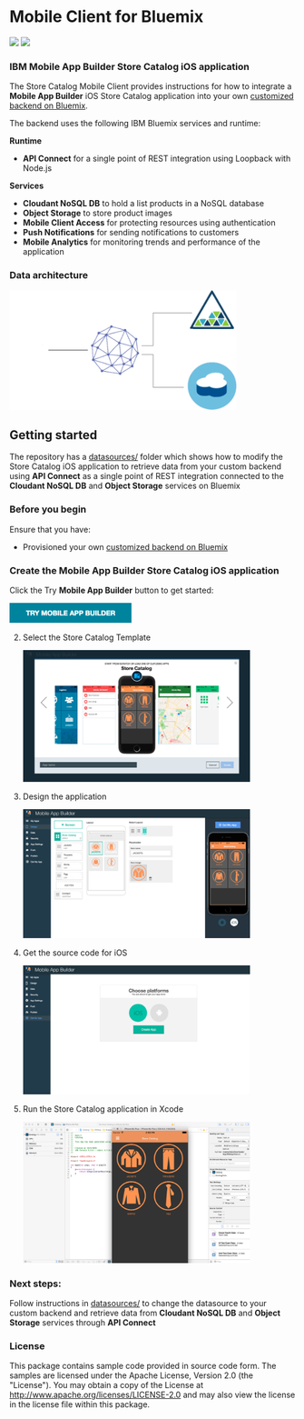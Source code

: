 # Mobile Client for Bluemix
[![](https://img.shields.io/badge/bluemix-powered-blue.svg)](https://bluemix.net)
[![](https://img.shields.io/badge/mobile-app%20builder-orange.svg)](https://bluemix.net/catalog/services/mobile-app-builder/)

### IBM Mobile App Builder Store Catalog iOS application
The Store Catalog Mobile Client provides instructions for how to integrate a **Mobile App Builder** iOS Store Catalog application into your own [customized backend on Bluemix](https://github.com/ibm-bluemix-mobile-services/appbuilder-storecatalog-backend).

The backend uses the following IBM Bluemix services and runtime:

**Runtime**
* **API Connect** for a single point of REST integration using Loopback with Node.js

**Services**
* **Cloudant NoSQL DB** to hold a list products in a NoSQL database
* **Object Storage** to store product images
* **Mobile Client Access** for protecting resources using authentication
* **Push Notifications** for sending notifications to customers
* **Mobile Analytics** for monitoring trends and performance of the application

### Data architecture
<img src="readme/data.gif" alt="data architecture" width="400px"/>

## Getting started

The repository has a [datasources/](datasources) folder which shows how to modify the Store Catalog iOS application to retrieve data from your custom backend using **API Connect** as a single point of REST integration connected to the **Cloudant NoSQL DB** and **Object Storage** services on Bluemix

### Before you begin
Ensure that you have:

* Provisioned your own [customized backend on Bluemix](https://github.com/ibm-bluemix-mobile-services/appbuilder-storecatalog-backend)


### Create the Mobile App Builder Store Catalog iOS application

Click the Try **Mobile App Builder** button to get started:

<a href="https://console.ng.bluemix.net/catalog/services/mobile-app-builder/?cm_sp=bluemixblog-_-content-_-cta" target="_blank"><img src="readme/try.png" alt="try button" width="215px"/></a>

2. Select the Store Catalog Template

	<img src="readme/step2.png" alt="select template" width="400px"/>

3. Design the application

	<img src="readme/step3.png" alt="design application" width="400px"/>

4. Get the source code for iOS

	<img src="readme/step4.png" alt="get source" width="400px"/>

5. Run the Store Catalog application in Xcode

	<img src="readme/step5.png" alt="run xcode" width="400px"/>

### Next steps:

Follow instructions in [datasources/](datasources) to change the datasource to your custom backend and retrieve data from **Cloudant NoSQL DB** and **Object Storage** services through **API Connect**


### License
This package contains sample code provided in source code form. The samples are licensed under the Apache License, Version 2.0 (the "License"). You may obtain a copy of the License at http://www.apache.org/licenses/LICENSE-2.0 and may also view the license in the license file within this package.
